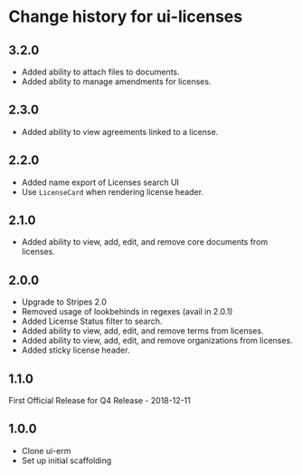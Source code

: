 # Change history for ui-licenses

## 3.2.0
* Added ability to attach files to documents.
* Added ability to manage amendments for licenses.

## 2.3.0
* Added ability to view agreements linked to a license.

## 2.2.0
* Added name export of Licenses search UI
* Use `LicenseCard` when rendering license header.

## 2.1.0
* Added ability to view, add, edit, and remove core documents from licenses.

## 2.0.0
* Upgrade to Stripes 2.0
* Removed usage of lookbehinds in regexes (avail in 2.0.1)
* Added License Status filter to search.
* Added ability to view, add, edit, and remove terms from licenses.
* Added ability to view, add, edit, and remove organizations from licenses.
* Added sticky license header.

## 1.1.0
First Official Release for Q4 Release - 2018-12-11

## 1.0.0
* Clone ui-erm
* Set up initial scaffolding
